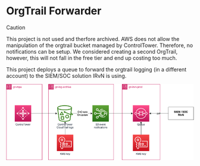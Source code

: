 # OrgTrail Forwarder

> [!CAUTION]
> This project is not used and therfore archived. AWS does not allow the manipulation of the orgtrail bucket managed by ControlTower. Therefore, no notifications can be setup. We considered creating a second OrgTrail, however, this will not fall in the free tier and end up costing too much.

This project deploys a queue to forward the orgtrail logging (in a different account) to the SIEM/SOC solution IRvN is using.


![Flow of logs](./docs/flow.drawio.png)